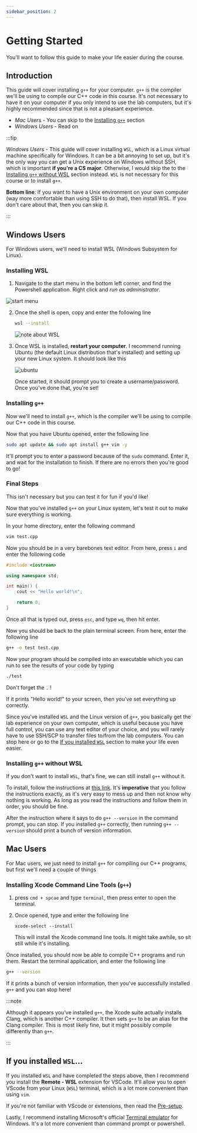 ```yaml
---
sidebar_position: 2
---
```


# Getting Started

You'll want to follow this guide to make your life easier during the course.

## Introduction

This guide will cover installing `g++` for your computer. `g++` is the compiler we'll be using to compile our C++ code in this course. It's not necessary to have it on your computer if you only intend to use the lab computers, but it's highly recommended since that is not a pleasant experience.

- *Mac Users* - You can skip to the [Installing `g++`](#installing-xcode-command-line-tools-g) section
- *Windows Users* - Read on

:::tip

*Windows Users* - This guide will cover installing `WSL`, which is a Linux virtual machine specifically for Windows. It can be a bit annoying to set up, but it's the only way you can get a Unix experience on Windows without SSH, which is important **if you're a CS major**. Otherwise, I would skip the to the [Installing `g++` without WSL](#installing-g-without-wsl) section instead. `WSL` is not necessary for this course or to install `g++`.

**Bottom line**: If you want to have a Unix environment on your own computer (way more comfortable than using SSH to do that), then install WSL. If you don't care about that, then you can skip it.

:::

## Windows Users

For Windows users, we'll need to install WSL (Windows Subsystem for Linux).

### Installing WSL

1. Navigate to the start menu in the bottom left corner, and find the Powershell application. Right click and *run as administrator*. 

![start menu](/info/s1.png)

2. Once the shell is open, copy and enter the following line

    ```bash
    wsl --install
    ```
    ![note about WSL](/info/note1.png)

3. Once WSL is installed, **restart your computer**. I recommend running Ubuntu (the default Linux distribution that's installed) and setting up your new Linux system. It should look like this

    ![ubuntu](/info/s2.png)

    Once started, it should prompt you to create a username/password. Once you've done that, you're set!

### Installing `g++`

Now we'll need to install `g++`, which is the compiler we'll be using to compile our C++ code in this course.


Now that you have Ubuntu opened, enter the following line

```bash
sudo apt update && sudo apt install g++ vim -y
```

It'll prompt you to enter a password because of the `sudo` command. Enter it, and wait for the installation to finish. If there are no errors then you're good to go!

### Final Steps

This isn't necessary but you can test it for fun if you'd like!

Now that you've installed `g++` on your Linux system, let's test it out to make sure everything is working.

In your home directory, enter the following command

```bash
vim test.cpp
```

Now you should be in a very barebones text editor. From here, press `i` and enter the following code

```cpp
#include <iostream>

using namespace std;

int main() {
    cout << "Hello world!\n";

    return 0;
}
```

Once all that is typed out, press `esc`, and type `wq`, then hit enter.

Now you should be back to the plain terminal screen. From here, enter the following line

```bash
g++ -o test test.cpp
```

Now your program should be compiled into an executable which you can run to see the results of your code by typing

```bash
./test
```

Don't forget the `.` !

If it prints "Hello world!" to your screen, then you've set everything up correctly.

Since you've installed `WSL` and the Linux version of `g++`, you basically get the lab experience on your own computer, which is useful because you have full control, you can use any text editor of your choice, and you will rarely have to use SSH/SCP to transfer files to/from the lab computers. You can stop here or go to the [If you installed `WSL`](#if-you-installed-wsl) section to make your life even easier.

### Installing `g++` without WSL

If you don't want to install `WSL`, that's fine, we can still install `g++` without it.

To install, follow the instructions at [this link](https://code.visualstudio.com/docs/cpp/config-mingw#_prerequisites). It's **imperative** that you follow the instructions exactly, as it's very easy to mess up and then not know why nothing is working. As long as you read the instructions and follow them in order, you should be fine.

After the instruction where it says to do `g++ --version` in the command prompt, you can stop. If you installed `g++` correctly, then running `g++ --version` should print a bunch of version information.

## Mac Users

For Mac users, we just need to install `g++` for compiling our C++ programs, but first we'll need a couple of things

### Installing Xcode Command Line Tools (`g++`)

1. press `cmd + spcae` and type `terminal`, then press enter to open the terminal.
2. Once opened, type and enter the following line

    ```
    xcode-select --install
    ```

    This will install the Xcode command line tools. It might take awhile, so sit still while it's installing.

Once installed, you should now be able to compile C++ programs and run them. Restart the terminal application, and enter the following line

```bash
g++ --version
```

If it prints a bunch of version information, then you've successfully installed `g++` and you can stop here!

:::note

Although it appears you’ve installed `g++`, the Xcode suite actually installs Clang, which is another C++ compiler. It then sets `g++` to be an alias for the Clang compiler. This is most likely fine, but it might possibly compile differently than `g++`.

:::

## If you installed `WSL`...

If you installed `WSL` and have completed the steps above, then I recommend you install the **Remote - WSL** extension for VSCode. It'll allow you to open VScode from your Linux (`WSL`) terminal, which is a lot more convenient than using `vim`.

If you're not familiar with VScode or extensions, then read the [Pre-setup](/docs/general/pre-setup).

Lastly, I recommend installing Microsoft's official [Terminal emulator](https://www.microsoft.com/en-us/p/windows-terminal/9n0dx20hk701?activetab=pivot:overviewtab) for Windows. It's a lot more convenient than command prompt or powershell.
